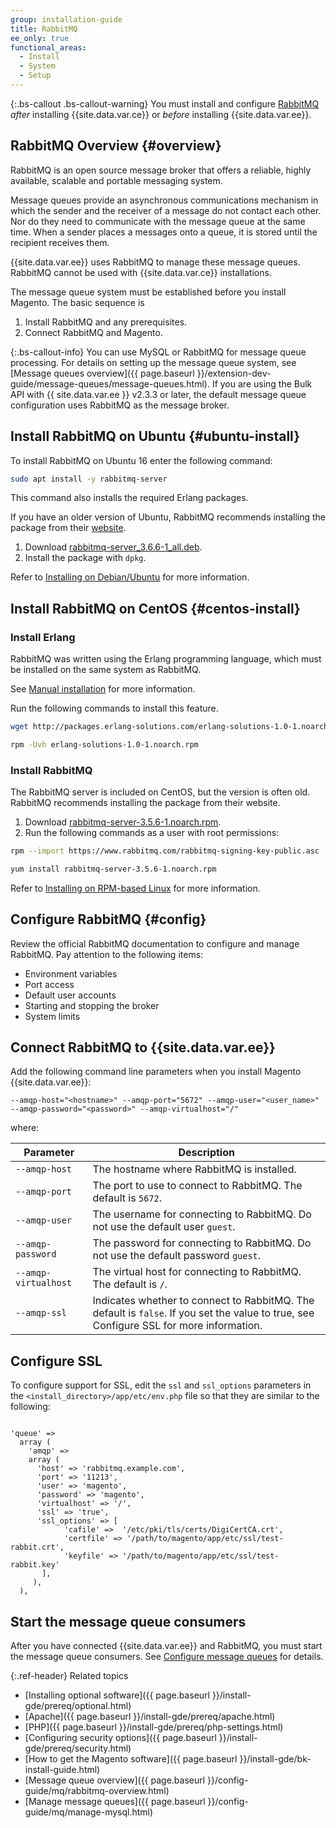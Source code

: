 ```yaml
---
group: installation-guide
title: RabbitMQ
ee_only: true
functional_areas:
  - Install
  - System
  - Setup
---
```


{:.bs-callout .bs-callout-warning}
You must install and configure [RabbitMQ](http://rabbitmq.com) _after_ installing {{site.data.var.ce}} or _before_ installing {{site.data.var.ee}}.

## RabbitMQ Overview {#overview}

RabbitMQ is an open source message broker that offers a reliable, highly available, scalable and portable messaging system.

Message queues provide an asynchronous communications mechanism in which the sender and the receiver of a message do not contact each other. Nor do they need to communicate with the message queue at the same time. When a sender places a messages onto a queue, it is stored until the recipient receives them.

{{site.data.var.ee}} uses RabbitMQ to manage these message queues. RabbitMQ cannot be used with {{site.data.var.ce}} installations.

The message queue system must be established before you install Magento. The basic sequence is

1. Install RabbitMQ and any prerequisites.
1. Connect RabbitMQ and Magento.

{:.bs-callout-info}
You can use MySQL or RabbitMQ for message queue processing. For details on setting up the message queue system, see [Message queues overview]({{ page.baseurl }}/extension-dev-guide/message-queues/message-queues.html). If you are using the Bulk API with {{ site.data.var.ee }} v2.3.3 or later, the default message queue configuration uses RabbitMQ as the message broker.

## Install RabbitMQ on Ubuntu {#ubuntu-install}

To install RabbitMQ on Ubuntu 16 enter the following command:

```bash
sudo apt install -y rabbitmq-server
```

This command also installs the required Erlang packages.

If you have an older version of Ubuntu, RabbitMQ recommends installing the package from their [website](https://glossary.magento.com/website).

1. Download [rabbitmq-server_3.6.6-1_all.deb](https://www.rabbitmq.com/releases/rabbitmq-server/v3.6.6/rabbitmq-server_3.6.6-1_all.deb).
1. Install the package with `dpkg`.

Refer to [Installing on Debian/Ubuntu](https://www.rabbitmq.com/install-debian.html) for more information.

## Install RabbitMQ on CentOS {#centos-install}

### Install Erlang

RabbitMQ was written using the Erlang programming language, which must be installed on the same system as RabbitMQ.

See [Manual installation](https://www.erlang-solutions.com/resources/download.html) for more information.

Run the following commands to install this feature.

```bash
wget http://packages.erlang-solutions.com/erlang-solutions-1.0-1.noarch.rpm
```

```bash
rpm -Uvh erlang-solutions-1.0-1.noarch.rpm
```

### Install RabbitMQ

The RabbitMQ server is included on CentOS, but the version is often old. RabbitMQ recommends installing the package from their website.

1. Download [rabbitmq-server-3.5.6-1.noarch.rpm](https://www.rabbitmq.com/releases/rabbitmq-server/v3.5.6/rabbitmq-server-3.5.6-1.noarch.rpm).
1. Run the following commands as a user with root permissions:

```bash
rpm --import https://www.rabbitmq.com/rabbitmq-signing-key-public.asc
```

```bash
yum install rabbitmq-server-3.5.6-1.noarch.rpm
```

Refer to [Installing on RPM-based Linux](https://www.rabbitmq.com/install-rpm.html) for more information.

## Configure RabbitMQ {#config}

Review the official RabbitMQ documentation to configure and manage RabbitMQ. Pay attention to the following items:

*  Environment variables
*  Port access
*  Default user accounts
*  Starting and stopping the broker
*  System limits

## Connect RabbitMQ to {{site.data.var.ee}}

Add the following command line parameters when you install Magento {{site.data.var.ee}}:

`--amqp-host="<hostname>" --amqp-port="5672" --amqp-user="<user_name>" --amqp-password="<password>" --amqp-virtualhost="/"`

where:

|Parameter|Description|
|--- |--- |
|`--amqp-host`|The hostname where RabbitMQ is installed.|
|`--amqp-port`|The port to use to connect to RabbitMQ. The default is `5672`.|
|`--amqp-user`|The username for connecting to RabbitMQ. Do not use the default user `guest`.|
|`--amqp-password`|The password for connecting to RabbitMQ. Do not use the default password `guest`.|
|`--amqp-virtualhost`|The virtual host for connecting to RabbitMQ. The default is `/`.
|`--amqp-ssl`|Indicates whether to connect to RabbitMQ. The default is `false`. If you set the value to true, see Configure SSL for more information.|

## Configure SSL

To configure support for SSL, edit the `ssl` and `ssl_options` parameters in the `<install_directory>/app/etc/env.php` file so that they are similar to the following:

```php?start_inline=1

'queue' =>
  array (
    'amqp' =>
    array (
      'host' => 'rabbitmq.example.com',
      'port' => '11213',
      'user' => 'magento',
      'password' => 'magento',
      'virtualhost' => '/',
      'ssl' => 'true',
      'ssl_options' => [
            'cafile' =>  '/etc/pki/tls/certs/DigiCertCA.crt',
            'certfile' => '/path/to/magento/app/etc/ssl/test-rabbit.crt',
            'keyfile' => '/path/to/magento/app/etc/ssl/test-rabbit.key'
       ],
     ),
  ),
```

## Start the message queue consumers

After you have connected {{site.data.var.ee}} and RabbitMQ, you must start the message queue consumers. See [Configure message queues]({{page.baseurl}}/config-guide/mq/manage-message-queues.html#start-message-queue-consumers) for details.

{:.ref-header}
Related topics

*  [Installing optional software]({{ page.baseurl }}/install-gde/prereq/optional.html)
*  [Apache]({{ page.baseurl }}/install-gde/prereq/apache.html)
*  [PHP]({{ page.baseurl }}/install-gde/prereq/php-settings.html)
*  [Configuring security options]({{ page.baseurl }}/install-gde/prereq/security.html)
*  [How to get the Magento software]({{ page.baseurl }}/install-gde/bk-install-guide.html)
*  [Message queue overview]({{ page.baseurl }}/config-guide/mq/rabbitmq-overview.html)
*  [Manage message queues]({{ page.baseurl }}/config-guide/mq/manage-mysql.html)

